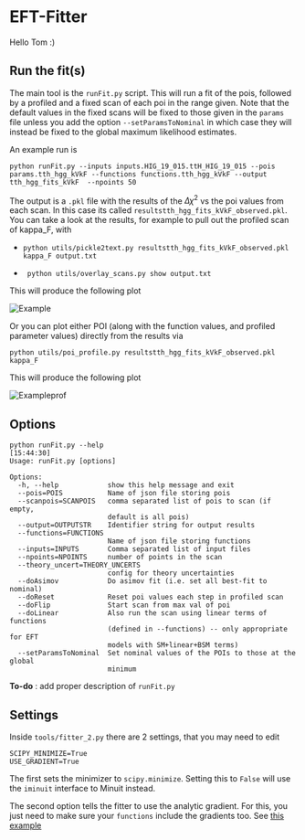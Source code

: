 # EFT-Fitter

Hello Tom :) 

## Run the fit(s)

The main tool is the `runFit.py` script. This will run a fit of the pois, followed by a profiled and a fixed scan of each poi in the range given. Note that the default values in the fixed scans will be fixed to those given in the `params` file unless you add the option `--setParamsToNominal` in which case they will instead be fixed to the global maximum likelihood estimates. 

An example run is 

```python runFit.py --inputs inputs.HIG_19_015.ttH_HIG_19_015 --pois params.tth_hgg_kVkF --functions functions.tth_hgg_kVkF --output tth_hgg_fits_kVkF  --npoints 50```

The output is a `.pkl` file with the results of the $\Delta \chi^{2}$ vs the poi values from each scan. In this case its called `resultstth_hgg_fits_kVkF_observed.pkl`. You can take a look at the results, for example to pull out the profiled scan of kappa_F, with 

   - ```python utils/pickle2text.py resultstth_hgg_fits_kVkF_observed.pkl kappa_F output.txt``` 

   - ``` python utils/overlay_scans.py show output.txt```

This will produce the following plot 

![Example](example.png)

Or you can plot either POI (along with the function values, and profiled parameter values) directly from the results via 

```
python utils/poi_profile.py resultstth_hgg_fits_kVkF_observed.pkl kappa_F
```

This will produce the following plot 

![Exampleprof](profile_example.png)

## Options 
```
python runFit.py --help                                                                                            [15:44:30]
Usage: runFit.py [options]

Options:
  -h, --help            show this help message and exit
  --pois=POIS           Name of json file storing pois
  --scanpois=SCANPOIS   comma separated list of pois to scan (if empty,
                        default is all pois)
  --output=OUTPUTSTR    Identifier string for output results
  --functions=FUNCTIONS
                        Name of json file storing functions
  --inputs=INPUTS       Comma separated list of input files
  --npoints=NPOINTS     number of points in the scan
  --theory_uncert=THEORY_UNCERTS
                        config for theory uncertainties
  --doAsimov            Do asimov fit (i.e. set all best-fit to nominal)
  --doReset             Reset poi values each step in profiled scan
  --doFlip              Start scan from max val of poi
  --doLinear            Also run the scan using linear terms of functions
                        (defined in --functions) -- only appropriate for EFT
                        models with SM+linear+BSM terms)
  --setParamsToNominal  Set nominal values of the POIs to those at the global
                        minimum
```                    

**To-do** : add proper description of `runFit.py` 

## Settings 

Inside `tools/fitter_2.py` there are 2 settings, that you may need to edit 

```
SCIPY_MINIMIZE=True
USE_GRADIENT=True
```
The first sets the minimizer to `scipy.minimize`. Setting this to `False` will use the `iminuit` interface to Minuit instead. 

The second option tells the fitter to use the analytic gradient. For this, you just need to make sure your `functions` include the gradients too. See [this example](https://github.com/nucleosynthesis/EFT-Fitter/blob/addgradients/functions/tth_hgg_kVkF.py)
